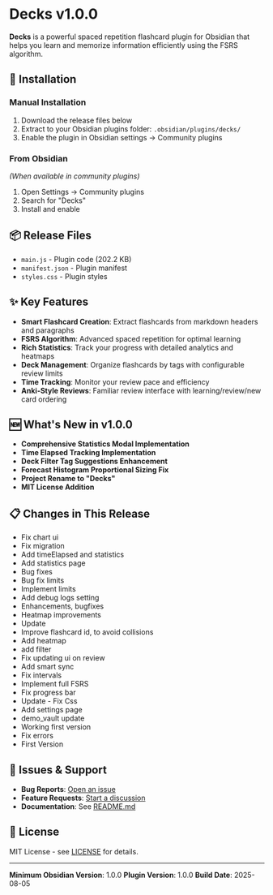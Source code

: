 # Decks v1.0.0

**Decks** is a powerful spaced repetition flashcard plugin for Obsidian that helps you learn and memorize information efficiently using the FSRS algorithm.

## 🚀 Installation

### Manual Installation
1. Download the release files below
2. Extract to your Obsidian plugins folder: `.obsidian/plugins/decks/`
3. Enable the plugin in Obsidian settings → Community plugins

### From Obsidian
*(When available in community plugins)*
1. Open Settings → Community plugins
2. Search for "Decks"
3. Install and enable

## 📦 Release Files

- `main.js` - Plugin code (202.2 KB)
- `manifest.json` - Plugin manifest
- `styles.css` - Plugin styles

## ✨ Key Features

- **Smart Flashcard Creation**: Extract flashcards from markdown headers and paragraphs
- **FSRS Algorithm**: Advanced spaced repetition for optimal learning
- **Rich Statistics**: Track your progress with detailed analytics and heatmaps
- **Deck Management**: Organize flashcards by tags with configurable review limits
- **Time Tracking**: Monitor your review pace and efficiency
- **Anki-Style Reviews**: Familiar review interface with learning/review/new card ordering

## 🆕 What's New in v1.0.0

- **Comprehensive Statistics Modal Implementation**
- **Time Elapsed Tracking Implementation**
- **Deck Filter Tag Suggestions Enhancement**
- **Forecast Histogram Proportional Sizing Fix**
- **Project Rename to "Decks"**
- **MIT License Addition**

## 📋 Changes in This Release

- Fix chart ui
- Fix migration
- Add timeElapsed and statistics
- Add statistics page
- Bug fixes
- Bug fix limits
- Implement limits
- Add debug logs setting
- Enhancements, bugfixes
- Heatmap improvements
- Update
- Improve flashcard id, to avoid collisions
- Add heatmap
- add filter
- Fix updating ui on review
- Add smart sync
- Fix intervals
- Implement full FSRS
- Fix progress bar
- Update - Fix Css
- Add settings page
- demo_vault update
- Working first version
- Fix errors
- First Version



## 🐛 Issues & Support

- **Bug Reports**: [Open an issue](../../issues/new)
- **Feature Requests**: [Start a discussion](../../discussions)
- **Documentation**: See [README.md](../../blob/main/README.md)

## 📄 License

MIT License - see [LICENSE](../../blob/main/LICENSE) for details.

---

**Minimum Obsidian Version**: 1.0.0
**Plugin Version**: 1.0.0
**Build Date**: 2025-08-05
